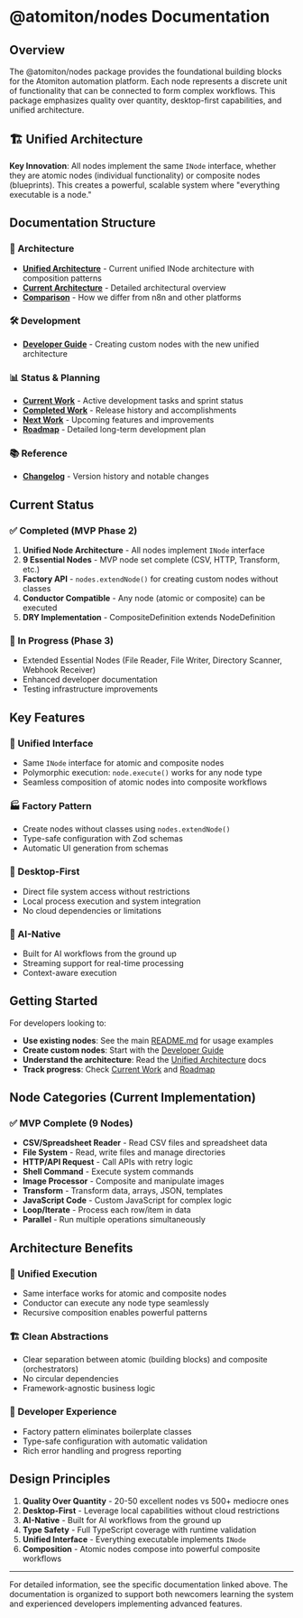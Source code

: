 # @atomiton/nodes Documentation

## Overview

The @atomiton/nodes package provides the foundational building blocks for the Atomiton automation platform. Each node represents a discrete unit of functionality that can be connected to form complex workflows. This package emphasizes quality over quantity, desktop-first capabilities, and unified architecture.

## 🏗️ Unified Architecture

**Key Innovation**: All nodes implement the same `INode` interface, whether they are atomic nodes (individual functionality) or composite nodes (blueprints). This creates a powerful, scalable system where "everything executable is a node."

## Documentation Structure

### 📁 Architecture

- **[Unified Architecture](./architecture/UNIFIED_ARCHITECTURE.md)** - Current unified INode architecture with composition patterns
- **[Current Architecture](./architecture/CURRENT_ARCHITECTURE.md)** - Detailed architectural overview
- **[Comparison](./architecture/COMPARISON.md)** - How we differ from n8n and other platforms

### 🛠️ Development

- **[Developer Guide](./development/DEVELOPER_GUIDE.md)** - Creating custom nodes with the new unified architecture

### 📊 Status & Planning

- **[Current Work](../CURRENT.md)** - Active development tasks and sprint status
- **[Completed Work](../COMPLETED.md)** - Release history and accomplishments
- **[Next Work](../NEXT.md)** - Upcoming features and improvements
- **[Roadmap](../ROADMAP.md)** - Detailed long-term development plan

### 📚 Reference

- **[Changelog](./CHANGELOG.md)** - Version history and notable changes

## Current Status

### ✅ Completed (MVP Phase 2)

1. **Unified Node Architecture** - All nodes implement `INode` interface
2. **9 Essential Nodes** - MVP node set complete (CSV, HTTP, Transform, etc.)
3. **Factory API** - `nodes.extendNode()` for creating custom nodes without classes
4. **Conductor Compatible** - Any node (atomic or composite) can be executed
5. **DRY Implementation** - CompositeDefinition extends NodeDefinition

### 🔄 In Progress (Phase 3)

- Extended Essential Nodes (File Reader, File Writer, Directory Scanner, Webhook Receiver)
- Enhanced developer documentation
- Testing infrastructure improvements

## Key Features

### 🔗 Unified Interface

- Same `INode` interface for atomic and composite nodes
- Polymorphic execution: `node.execute()` works for any node type
- Seamless composition of atomic nodes into composite workflows

### 🏭 Factory Pattern

- Create nodes without classes using `nodes.extendNode()`
- Type-safe configuration with Zod schemas
- Automatic UI generation from schemas

### 🎯 Desktop-First

- Direct file system access without restrictions
- Local process execution and system integration
- No cloud dependencies or limitations

### 🤖 AI-Native

- Built for AI workflows from the ground up
- Streaming support for real-time processing
- Context-aware execution

## Getting Started

For developers looking to:

- **Use existing nodes**: See the main [README.md](../README.md) for usage examples
- **Create custom nodes**: Start with the [Developer Guide](./development/DEVELOPER_GUIDE.md)
- **Understand the architecture**: Read the [Unified Architecture](./architecture/UNIFIED_ARCHITECTURE.md) docs
- **Track progress**: Check [Current Work](../CURRENT.md) and [Roadmap](../ROADMAP.md)

## Node Categories (Current Implementation)

### ✅ MVP Complete (9 Nodes)

- **CSV/Spreadsheet Reader** - Read CSV files and spreadsheet data
- **File System** - Read, write files and manage directories
- **HTTP/API Request** - Call APIs with retry logic
- **Shell Command** - Execute system commands
- **Image Processor** - Composite and manipulate images
- **Transform** - Transform data, arrays, JSON, templates
- **JavaScript Code** - Custom JavaScript for complex logic
- **Loop/Iterate** - Process each row/item in data
- **Parallel** - Run multiple operations simultaneously

## Architecture Benefits

### 🔄 Unified Execution

- Same interface works for atomic and composite nodes
- Conductor can execute any node type seamlessly
- Recursive composition enables powerful patterns

### 🏗️ Clean Abstractions

- Clear separation between atomic (building blocks) and composite (orchestrators)
- No circular dependencies
- Framework-agnostic business logic

### 🚀 Developer Experience

- Factory pattern eliminates boilerplate classes
- Type-safe configuration with automatic validation
- Rich error handling and progress reporting

## Design Principles

1. **Quality Over Quantity** - 20-50 excellent nodes vs 500+ mediocre ones
2. **Desktop-First** - Leverage local capabilities without cloud restrictions
3. **AI-Native** - Built for AI workflows from the ground up
4. **Type Safety** - Full TypeScript coverage with runtime validation
5. **Unified Interface** - Everything executable implements `INode`
6. **Composition** - Atomic nodes compose into powerful composite workflows

---

For detailed information, see the specific documentation linked above. The documentation is organized to support both newcomers learning the system and experienced developers implementing advanced features.
